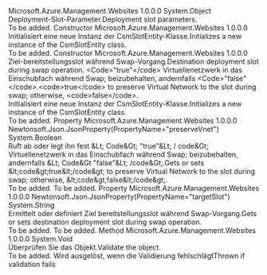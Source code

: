 <Type Name="CsmSlotEntity" FullName="Microsoft.Azure.Management.WebSites.Models.CsmSlotEntity">
  <TypeSignature Language="C#" Value="public class CsmSlotEntity" />
  <TypeSignature Language="ILAsm" Value=".class public auto ansi beforefieldinit CsmSlotEntity extends System.Object" />
  <TypeSignature Language="DocId" Value="T:Microsoft.Azure.Management.WebSites.Models.CsmSlotEntity" />
  <TypeSignature Language="VB.NET" Value="Public Class CsmSlotEntity" />
  <TypeSignature Language="F#" Value="type CsmSlotEntity = class" />
  <AssemblyInfo>
    <AssemblyName>Microsoft.Azure.Management.Websites</AssemblyName>
    <AssemblyVersion>1.0.0.0</AssemblyVersion>
  </AssemblyInfo>
  <Base>
    <BaseTypeName>System.Object</BaseTypeName>
  </Base>
  <Interfaces />
  <Docs>
    <summary>
            <span data-ttu-id="cab65-101">Deployment-Slot-Parameter.</span><span class="sxs-lookup"><span data-stu-id="cab65-101">Deployment slot parameters.</span></span>
            </summary>
    <remarks>To be added.</remarks>
  </Docs>
  <Members>
    <Member MemberName=".ctor">
      <MemberSignature Language="C#" Value="public CsmSlotEntity ();" />
      <MemberSignature Language="ILAsm" Value=".method public hidebysig specialname rtspecialname instance void .ctor() cil managed" />
      <MemberSignature Language="DocId" Value="M:Microsoft.Azure.Management.WebSites.Models.CsmSlotEntity.#ctor" />
      <MemberSignature Language="VB.NET" Value="Public Sub New ()" />
      <MemberType>Constructor</MemberType>
      <AssemblyInfo>
        <AssemblyName>Microsoft.Azure.Management.Websites</AssemblyName>
        <AssemblyVersion>1.0.0.0</AssemblyVersion>
      </AssemblyInfo>
      <Parameters />
      <Docs>
        <summary>
            <span data-ttu-id="cab65-102">Initialisiert eine neue Instanz der CsmSlotEntity-Klasse.</span><span class="sxs-lookup"><span data-stu-id="cab65-102">Initializes a new instance of the CsmSlotEntity class.</span></span>
            </summary>
        <remarks>To be added.</remarks>
      </Docs>
    </Member>
    <Member MemberName=".ctor">
      <MemberSignature Language="C#" Value="public CsmSlotEntity (string targetSlot, bool preserveVnet);" />
      <MemberSignature Language="ILAsm" Value=".method public hidebysig specialname rtspecialname instance void .ctor(string targetSlot, bool preserveVnet) cil managed" />
      <MemberSignature Language="DocId" Value="M:Microsoft.Azure.Management.WebSites.Models.CsmSlotEntity.#ctor(System.String,System.Boolean)" />
      <MemberSignature Language="VB.NET" Value="Public Sub New (targetSlot As String, preserveVnet As Boolean)" />
      <MemberSignature Language="F#" Value="new Microsoft.Azure.Management.WebSites.Models.CsmSlotEntity : string * bool -&gt; Microsoft.Azure.Management.WebSites.Models.CsmSlotEntity" Usage="new Microsoft.Azure.Management.WebSites.Models.CsmSlotEntity (targetSlot, preserveVnet)" />
      <MemberType>Constructor</MemberType>
      <AssemblyInfo>
        <AssemblyName>Microsoft.Azure.Management.Websites</AssemblyName>
        <AssemblyVersion>1.0.0.0</AssemblyVersion>
      </AssemblyInfo>
      <Parameters>
        <Parameter Name="targetSlot" Type="System.String" />
        <Parameter Name="preserveVnet" Type="System.Boolean" />
      </Parameters>
      <Docs>
        <param name="targetSlot"><span data-ttu-id="cab65-103">Ziel-bereitstellungsslot während Swap-Vorgang.</span><span class="sxs-lookup"><span data-stu-id="cab65-103">Destination deployment slot during swap operation.</span></span></param>
        <param name="preserveVnet"><span data-ttu-id="cab65-104">&lt;Code&gt;"true"&lt;/code&gt; Virtuellenetzwerk in das Einschubfach während Swap; beizubehalten, andernfalls &lt;Code&gt;"false"&lt;/code&gt;.</span><span class="sxs-lookup"><span data-stu-id="cab65-104">&lt;code&gt;true&lt;/code&gt; to preserve Virtual Network to the slot during swap; otherwise, &lt;code&gt;false&lt;/code&gt;.</span></span></param>
        <summary>
            <span data-ttu-id="cab65-105">Initialisiert eine neue Instanz der CsmSlotEntity-Klasse.</span><span class="sxs-lookup"><span data-stu-id="cab65-105">Initializes a new instance of the CsmSlotEntity class.</span></span>
            </summary>
        <remarks>To be added.</remarks>
      </Docs>
    </Member>
    <Member MemberName="PreserveVnet">
      <MemberSignature Language="C#" Value="public bool PreserveVnet { get; set; }" />
      <MemberSignature Language="ILAsm" Value=".property instance bool PreserveVnet" />
      <MemberSignature Language="DocId" Value="P:Microsoft.Azure.Management.WebSites.Models.CsmSlotEntity.PreserveVnet" />
      <MemberSignature Language="VB.NET" Value="Public Property PreserveVnet As Boolean" />
      <MemberSignature Language="F#" Value="member this.PreserveVnet : bool with get, set" Usage="Microsoft.Azure.Management.WebSites.Models.CsmSlotEntity.PreserveVnet" />
      <MemberType>Property</MemberType>
      <AssemblyInfo>
        <AssemblyName>Microsoft.Azure.Management.Websites</AssemblyName>
        <AssemblyVersion>1.0.0.0</AssemblyVersion>
      </AssemblyInfo>
      <Attributes>
        <Attribute>
          <AttributeName>Newtonsoft.Json.JsonProperty(PropertyName="preserveVnet")</AttributeName>
        </Attribute>
      </Attributes>
      <ReturnValue>
        <ReturnType>System.Boolean</ReturnType>
      </ReturnValue>
      <Docs>
        <summary>
            <span data-ttu-id="cab65-106">Ruft ab oder legt ihn fest &amp;Lt; Code&amp;Gt; "true"&amp;Lt; / code&amp;Gt; Virtuellenetzwerk in das Einschubfach während Swap; beizubehalten, andernfalls &amp;Lt; Code&amp;Gt "false"&amp;Lt; /code&amp;Gt;.</span><span class="sxs-lookup"><span data-stu-id="cab65-106">Gets or sets &amp;lt;code&amp;gt;true&amp;lt;/code&amp;gt; to preserve Virtual Network to the slot during swap; otherwise, &amp;lt;code&amp;gt;false&amp;lt;/code&amp;gt;.</span></span>
            </summary>
        <value>To be added.</value>
        <remarks>To be added.</remarks>
      </Docs>
    </Member>
    <Member MemberName="TargetSlot">
      <MemberSignature Language="C#" Value="public string TargetSlot { get; set; }" />
      <MemberSignature Language="ILAsm" Value=".property instance string TargetSlot" />
      <MemberSignature Language="DocId" Value="P:Microsoft.Azure.Management.WebSites.Models.CsmSlotEntity.TargetSlot" />
      <MemberSignature Language="VB.NET" Value="Public Property TargetSlot As String" />
      <MemberSignature Language="F#" Value="member this.TargetSlot : string with get, set" Usage="Microsoft.Azure.Management.WebSites.Models.CsmSlotEntity.TargetSlot" />
      <MemberType>Property</MemberType>
      <AssemblyInfo>
        <AssemblyName>Microsoft.Azure.Management.Websites</AssemblyName>
        <AssemblyVersion>1.0.0.0</AssemblyVersion>
      </AssemblyInfo>
      <Attributes>
        <Attribute>
          <AttributeName>Newtonsoft.Json.JsonProperty(PropertyName="targetSlot")</AttributeName>
        </Attribute>
      </Attributes>
      <ReturnValue>
        <ReturnType>System.String</ReturnType>
      </ReturnValue>
      <Docs>
        <summary>
            <span data-ttu-id="cab65-107">Ermittelt oder definiert Ziel bereitstellungsslot während Swap-Vorgang.</span><span class="sxs-lookup"><span data-stu-id="cab65-107">Gets or sets destination deployment slot during swap operation.</span></span>
            </summary>
        <value>To be added.</value>
        <remarks>To be added.</remarks>
      </Docs>
    </Member>
    <Member MemberName="Validate">
      <MemberSignature Language="C#" Value="public virtual void Validate ();" />
      <MemberSignature Language="ILAsm" Value=".method public hidebysig newslot virtual instance void Validate() cil managed" />
      <MemberSignature Language="DocId" Value="M:Microsoft.Azure.Management.WebSites.Models.CsmSlotEntity.Validate" />
      <MemberSignature Language="VB.NET" Value="Public Overridable Sub Validate ()" />
      <MemberSignature Language="F#" Value="abstract member Validate : unit -&gt; unit&#xA;override this.Validate : unit -&gt; unit" Usage="csmSlotEntity.Validate " />
      <MemberType>Method</MemberType>
      <AssemblyInfo>
        <AssemblyName>Microsoft.Azure.Management.Websites</AssemblyName>
        <AssemblyVersion>1.0.0.0</AssemblyVersion>
      </AssemblyInfo>
      <ReturnValue>
        <ReturnType>System.Void</ReturnType>
      </ReturnValue>
      <Parameters />
      <Docs>
        <summary>
            <span data-ttu-id="cab65-108">Überprüfen Sie das Objekt.</span><span class="sxs-lookup"><span data-stu-id="cab65-108">Validate the object.</span></span>
            </summary>
        <remarks>To be added.</remarks>
        <exception cref="T:Microsoft.Rest.ValidationException">
            <span data-ttu-id="cab65-109">Wird ausgelöst, wenn die Validierung fehlschlägt</span><span class="sxs-lookup"><span data-stu-id="cab65-109">Thrown if validation fails</span></span>
            </exception>
      </Docs>
    </Member>
  </Members>
</Type>